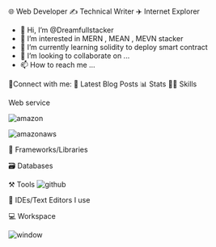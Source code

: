 🌐 Web Developer ✍️ Technical Writer ✈️ Internet Explorer

- 👋 Hi, I’m @Dreamfullstacker
- 👀 I’m interested in MERN , MEAN , MEVN stacker
- 🌱 I’m currently learning solidity to deploy smart contract
- 💞️ I’m looking to collaborate on ...
- 📫 How to reach me ...


🤝Connect with me:
📜 Latest Blog Posts
📊 Stats
🧑‍💻 Skills

Web service

![amazon](https://img.shields.io/badge/Amazon-000000?style=for-the-badge&logo=Amazon&logoColor=#ff9900)

![amazonaws](https://img.shields.io/badge/Amazon-000000?style=for-the-badge&logo=AmazonAWS&logoColor=#232F3E)

🧩 Frameworks/Libraries

🗃️ Databases

⚒️ Tools
![github](https://img.shields.io/badge/GitHub-000000?style=for-the-badge&logo=GitHub&logoColor=white)

🧠 IDEs/Text Editors I use

💻 Workspace

![window](https://img.shields.io/badge/Window-000000?style=for-the-badge&logo=Windows&logoColor=blue)
<!---
Dreamfullstacker/Dreamfullstacker is a ✨ special ✨ repository because its `README.md` (this file) appears on your GitHub profile.
You can click the Preview link to take a look at your changes.
--->
